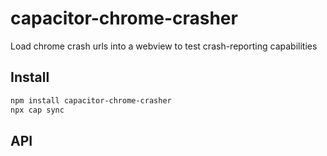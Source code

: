 # capacitor-chrome-crasher

Load chrome crash urls into a webview to test crash-reporting capabilities

## Install

```bash
npm install capacitor-chrome-crasher
npx cap sync
```

## API

<docgen-index></docgen-index>

<docgen-api>
<!-- run docgen to generate docs from the source -->
<!-- More info: https://github.com/ionic-team/capacitor-docgen -->
</docgen-api>
